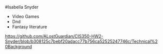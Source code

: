 #Isabella Snyder

* Video Games
* Dnd
* Fantasy literature

https://github.com/ALostGuardian/CIS350-HW2-Snyder/blob/b308125c7bebf20adacc77b756ca52525247746c/Technical%20Background
